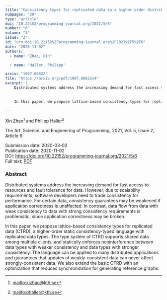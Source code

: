 ```yaml
---
title: "Consistency types for replicated data in a higher-order distributed programming language"
numpages: "30"
type: "article"
doi: "10.22152/programming-journal.org/2021/5/6"
number: "6"
volume: "5"
issue: "2"
id: "urn:doi:10.22152%2Fprogramming-journal.org%2F2021%2F5%2F6"
date: "2020-11-02"
authors: 
  - name: "Zhao, Xin"

  - name: "Haller, Philipp"

arxiv: "1907.00822"
file: "https://arxiv.org/pdf/1907.00822v4"
excerpt: |
    Distributed systems address the increasing demand for fast access to resources and fault tolerance for data. However, due to scalability requirements, software developers need to trade consistency for performance. For certain data, consistency guarantees may be weakened if application correctness is unaffected. In contrast, data flow from data with weak consistency to data with strong consistency requirements is problematic, since application correctness may be broken.
    
    
    In this paper, we propose lattice-based consistency types for replicated data (CTRD), a higher-order static consistency-typed language with replicated data types. The type system of CTRD supports shared data among multiple clients, and statically enforces noninterference between data types with weaker consistency and data types with stronger consistency. The language can be applied to many distributed applications and guarantees that updates of weakly-consistent data can never affect strongly-consistent data. We also extend the basic CTRD with an optimization that reduces synchronization for generating reference graphs.

---
```

Xin Zhao[^1] and Philipp Haller[^2]

The Art, Science, and Engineering of Programming, 2021, Vol. 5, Issue 2, Article 6

Submission date: 2020-03-02  
Publication date: 2020-11-02  
DOI: <https://doi.org/10.22152/programming-journal.org/2021/5/6>  
Full text: [PDF](https://arxiv.org/pdf/1907.00822v4)  


### Abstract
Distributed systems address the increasing demand for fast access to resources and fault tolerance for data. However, due to scalability requirements, software developers need to trade consistency for performance. For certain data, consistency guarantees may be weakened if application correctness is unaffected. In contrast, data flow from data with weak consistency to data with strong consistency requirements is problematic, since application correctness may be broken.


In this paper, we propose lattice-based consistency types for replicated data (CTRD), a higher-order static consistency-typed language with replicated data types. The type system of CTRD supports shared data among multiple clients, and statically enforces noninterference between data types with weaker consistency and data types with stronger consistency. The language can be applied to many distributed applications and guarantees that updates of weakly-consistent data can never affect strongly-consistent data. We also extend the basic CTRD with an optimization that reduces synchronization for generating reference graphs.


[^1]: <mailto:xizhao@kth.se>
[^2]: <mailto:phaller@kth.se>
